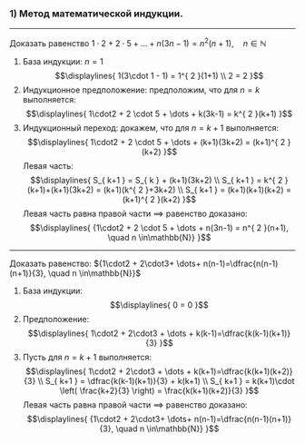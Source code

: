 ### 1) Метод математической индукции.

---
Доказать равенство ${1\cdot2 + 2 \cdot 5 + \dots + n(3n-1) = n^{ 2 }(n+1), \quad n \in\mathbb{N}}$

1. База индукции: ${ n = 1}$
$$\displaylines{
1(3\cdot 1 - 1) = 1^{ 2 }(1+1) \\
2 = 2
}$$
2. Индукционное предположение: предположим, что для ${n = k}$ выполняется:
$$\displaylines{
1\cdot2 + 2 \cdot 5 + \dots + k(3k-1) = k^{ 2 }(k+1)
}$$
3. Индукционный переход: докажем, что для ${n = k+1}$ выполняется:
$$\displaylines{
1\cdot2 + 2 \cdot 5 + \dots + (k+1)(3k+2) = (k+1)^{ 2 }(k+2)
}$$
Левая часть: 
$$\displaylines{
S_{ k+1 } = S_{ k } + (k+1)(3k+2) \\
S_{ k+1 } = k^{ 2 }(k+1)+(k+1)(3k+2) = (k+1)(k^{ 2 }+3k+2) \\
S_{ k+1 } = (k+1)(k+1)(k+2) = (k+1)^{ 2 }(k+2)
}$$
Левая часть равна правой части ${\implies}$ равенство доказано:
$$\displaylines{
{1\cdot2 + 2 \cdot 5 + \dots + n(3n-1) = n^{ 2 }(n+1), \quad n \in\mathbb{N}}
}$$
---
Доказать равенство: ${1\cdot2 + 2\cdot3+ \dots+ n(n-1)=\dfrac{n(n-1)(n+1)}{3}, \quad n \in\mathbb{N}}$
1. База индукции:
$$\displaylines{
0 = 0
}$$
2. Предположение:
$$\displaylines{
1\cdot2 + 2\cdot3 + \dots + k(k-1)=\dfrac{k(k-1)(k+1)}{3}
}$$
3. Пусть для ${n = k+1}$ выполняется:
$$\displaylines{
1\cdot2 + 2\cdot3 + \dots + k(k+1)=\dfrac{k(k+1)(k+2)}{3} \\
S_{ k+1 } = \dfrac{k(k-1)(k+1)}{3} + k(k+1) \\
S_{ k+1 } = k(k+1)\cdot \left( \frac{k+2}{3}  \right) = \frac{k(k+1)(k+2)}{3} 
}$$
Левая часть равна правой части ${\implies}$ равенство доказано:
$$\displaylines{
{1\cdot2 + 2\cdot3+ \dots+ n(n-1)=\dfrac{n(n-1)(n+1)}{3}, \quad n \in\mathbb{N}}
}$$

